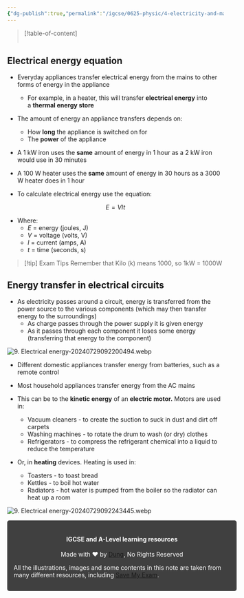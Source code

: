 ```yaml
---
{"dg-publish":true,"permalink":"/igcse/0625-physic/4-electricity-and-magnetism/4-2-electrical-quantities/9-electrical-energy/","tags":["0625-Physics","IGCSE"],"noteIcon":""}
---
```


> [!table-of-content]
> ```table-of-contents
> ```

## Electrical energy equation
- Everyday appliances transfer electrical energy from the mains to other forms of energy in the appliance
    - For example, in a heater, this will transfer **electrical energy** into a **thermal energy store**

- The amount of energy an appliance transfers depends on:
    - How **long** the appliance is switched on for
    - The **power** of the appliance

- A 1 kW iron uses the **same** amount of energy in 1 hour as a 2 kW iron would use in 30 minutes
- A 100 W heater uses the **same** amount of energy in 30 hours as a 3000 W heater does in 1 hour

- To calculate electrical energy use the equation:

$$
E = VIt
$$

- Where:
	- _E_ = energy (joules, J)
	- _V_ = voltage (volts, V)
	- _I_ = current (amps, A)
	- _t_ = time (seconds, s)


> [!tip] Exam Tips
> Remember that Kilo (k) means 1000, so 1kW = 1000W

## Energy transfer in electrical circuits
- As electricity passes around a circuit, energy is transferred from the power source to the various components (which may then transfer energy to the surroundings)
    - As charge passes through the power supply it is given energy
    - As it passes through each component it loses some energy (transferring that energy to the component)

![9. Electrical energy-20240729092200494.webp](/img/user/IGCSE/0625%20-%20Physic/4.%20Electricity%20and%20Magnetism/4.2.%20Electrical%20Quantities/Resources/9.%20Electrical%20energy-20240729092200494.webp)

- Different domestic appliances transfer energy from batteries, such as a remote control
- Most household appliances transfer energy from the AC mains
- This can be to the **kinetic energy** of an **electric motor.** Motors are used in:
    - Vacuum cleaners - to create the suction to suck in dust and dirt off carpets
    - Washing machines - to rotate the drum to wash (or dry) clothes
    - Refrigerators - to compress the refrigerant chemical into a liquid to reduce the temperature

- Or, in **heating** devices. Heating is used in:
    - Toasters - to toast bread
    - Kettles - to boil hot water
    - Radiators - hot water is pumped from the boiler so the radiator can heat up a room

![9. Electrical energy-20240729092243445.webp](/img/user/IGCSE/0625%20-%20Physic/4.%20Electricity%20and%20Magnetism/4.2.%20Electrical%20Quantities/Resources/9.%20Electrical%20energy-20240729092243445.webp)


<div class="transclusion internal-embed is-loaded"><div class="markdown-embed">





<div style="background-color: #404040; padding:15px; border-radius: 5px; color: #fff; width: 100%">
<h4 style="text-align: center">IGCSE and A-Level learning resources</h4>
<p style="text-align: center">Made with ♥ by <a href="https://www.facebook.com/luong.tuandung.3/" target="_blank">Dung</a>, No Rights Reserved</p>
<p>All the illustrations, images and some contents in this note are taken from many different resources, including <a href="https://www.savemyexams.com/" target="_blank">Save My Exam</a>.</p>
</div>


</div></div>
